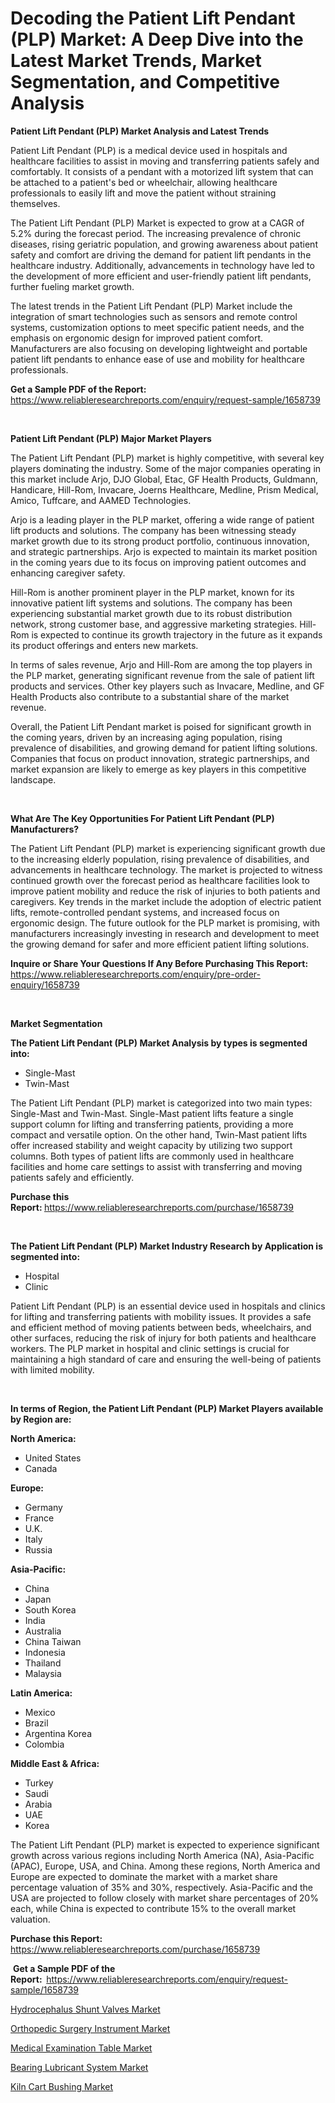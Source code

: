 <p><h1>Decoding the Patient Lift Pendant (PLP) Market: A Deep Dive into the Latest Market Trends, Market Segmentation, and Competitive Analysis</h1></p><p><strong>Patient Lift Pendant (PLP) Market Analysis and Latest Trends</strong></p>
<p><p>Patient Lift Pendant (PLP) is a medical device used in hospitals and healthcare facilities to assist in moving and transferring patients safely and comfortably. It consists of a pendant with a motorized lift system that can be attached to a patient's bed or wheelchair, allowing healthcare professionals to easily lift and move the patient without straining themselves.</p><p>The Patient Lift Pendant (PLP) Market is expected to grow at a CAGR of 5.2% during the forecast period. The increasing prevalence of chronic diseases, rising geriatric population, and growing awareness about patient safety and comfort are driving the demand for patient lift pendants in the healthcare industry. Additionally, advancements in technology have led to the development of more efficient and user-friendly patient lift pendants, further fueling market growth.</p><p>The latest trends in the Patient Lift Pendant (PLP) Market include the integration of smart technologies such as sensors and remote control systems, customization options to meet specific patient needs, and the emphasis on ergonomic design for improved patient comfort. Manufacturers are also focusing on developing lightweight and portable patient lift pendants to enhance ease of use and mobility for healthcare professionals.</p></p>
<p><strong>Get a Sample PDF of the Report:&nbsp;</strong> <a href="https://www.reliableresearchreports.com/enquiry/request-sample/1658739">https://www.reliableresearchreports.com/enquiry/request-sample/1658739</a></p>
<p>&nbsp;</p>
<p><strong>Patient Lift Pendant (PLP) Major Market Players</strong></p>
<p><p>The Patient Lift Pendant (PLP) market is highly competitive, with several key players dominating the industry. Some of the major companies operating in this market include Arjo, DJO Global, Etac, GF Health Products, Guldmann, Handicare, Hill-Rom, Invacare, Joerns Healthcare, Medline, Prism Medical, Amico, Tuffcare, and AAMED Technologies.</p><p>Arjo is a leading player in the PLP market, offering a wide range of patient lift products and solutions. The company has been witnessing steady market growth due to its strong product portfolio, continuous innovation, and strategic partnerships. Arjo is expected to maintain its market position in the coming years due to its focus on improving patient outcomes and enhancing caregiver safety.</p><p>Hill-Rom is another prominent player in the PLP market, known for its innovative patient lift systems and solutions. The company has been experiencing substantial market growth due to its robust distribution network, strong customer base, and aggressive marketing strategies. Hill-Rom is expected to continue its growth trajectory in the future as it expands its product offerings and enters new markets.</p><p>In terms of sales revenue, Arjo and Hill-Rom are among the top players in the PLP market, generating significant revenue from the sale of patient lift products and services. Other key players such as Invacare, Medline, and GF Health Products also contribute to a substantial share of the market revenue.</p><p>Overall, the Patient Lift Pendant market is poised for significant growth in the coming years, driven by an increasing aging population, rising prevalence of disabilities, and growing demand for patient lifting solutions. Companies that focus on product innovation, strategic partnerships, and market expansion are likely to emerge as key players in this competitive landscape.</p></p>
<p>&nbsp;</p>
<p><strong>What Are The Key Opportunities For Patient Lift Pendant (PLP) Manufacturers?</strong></p>
<p><p>The Patient Lift Pendant (PLP) market is experiencing significant growth due to the increasing elderly population, rising prevalence of disabilities, and advancements in healthcare technology. The market is projected to witness continued growth over the forecast period as healthcare facilities look to improve patient mobility and reduce the risk of injuries to both patients and caregivers. Key trends in the market include the adoption of electric patient lifts, remote-controlled pendant systems, and increased focus on ergonomic design. The future outlook for the PLP market is promising, with manufacturers increasingly investing in research and development to meet the growing demand for safer and more efficient patient lifting solutions.</p></p>
<p><strong>Inquire or Share Your Questions If Any Before Purchasing This Report:</strong> <a href="https://www.reliableresearchreports.com/enquiry/pre-order-enquiry/1658739">https://www.reliableresearchreports.com/enquiry/pre-order-enquiry/1658739</a></p>
<p>&nbsp;</p>
<p><strong>Market Segmentation</strong></p>
<p><strong>The Patient Lift Pendant (PLP) Market Analysis by types is segmented into:</strong></p>
<p><ul><li>Single-Mast</li><li>Twin-Mast</li></ul></p>
<p><p>The Patient Lift Pendant (PLP) market is categorized into two main types: Single-Mast and Twin-Mast. Single-Mast patient lifts feature a single support column for lifting and transferring patients, providing a more compact and versatile option. On the other hand, Twin-Mast patient lifts offer increased stability and weight capacity by utilizing two support columns. Both types of patient lifts are commonly used in healthcare facilities and home care settings to assist with transferring and moving patients safely and efficiently.</p></p>
<p><strong>Purchase this Report:&nbsp;</strong><a href="https://www.reliableresearchreports.com/purchase/1658739">https://www.reliableresearchreports.com/purchase/1658739</a></p>
<p>&nbsp;</p>
<p><strong>The Patient Lift Pendant (PLP) Market Industry Research by Application is segmented into:</strong></p>
<p><ul><li>Hospital</li><li>Clinic</li></ul></p>
<p><p>Patient Lift Pendant (PLP) is an essential device used in hospitals and clinics for lifting and transferring patients with mobility issues. It provides a safe and efficient method of moving patients between beds, wheelchairs, and other surfaces, reducing the risk of injury for both patients and healthcare workers. The PLP market in hospital and clinic settings is crucial for maintaining a high standard of care and ensuring the well-being of patients with limited mobility.</p></p>
<p>&nbsp;</p>
<p><strong>In terms of Region, the Patient Lift Pendant (PLP) Market Players available by Region are:</strong></p>
<p>
    <p> <strong> North America: </strong>
        <ul>
            <li>United States</li>
            <li>Canada</li>
        </ul>
        </p> 
    <p> <strong> Europe: </strong>
        <ul>
            <li>Germany</li>
            <li>France</li>
            <li>U.K.</li>
            <li>Italy</li>
            <li>Russia</li>
        </ul>
        </p> 
    <p> <strong> Asia-Pacific: </strong>
        <ul>
            <li>China</li>
            <li>Japan</li>
            <li>South Korea</li>
            <li>India</li>
            <li>Australia</li>
            <li>China Taiwan</li>
            <li>Indonesia</li>
            <li>Thailand</li>
            <li>Malaysia</li>
        </ul>
        </p> 
    <p> <strong> Latin America: </strong>
        <ul>
            <li>Mexico</li>
            <li>Brazil</li>
            <li>Argentina Korea</li>
            <li>Colombia</li>
        </ul>
        </p> 
    <p> <strong> Middle East & Africa: </strong>
        <ul>
            <li>Turkey</li>
            <li>Saudi</li>
            <li>Arabia</li>
            <li>UAE</li>
            <li>Korea</li>
        </ul>
    </p>
    </p>
<p><p>The Patient Lift Pendant (PLP) market is expected to experience significant growth across various regions including North America (NA), Asia-Pacific (APAC), Europe, USA, and China. Among these regions, North America and Europe are expected to dominate the market with a market share percentage valuation of 35% and 30%, respectively. Asia-Pacific and the USA are projected to follow closely with market share percentages of 20% each, while China is expected to contribute 15% to the overall market valuation.</p></p>
<p><strong>Purchase this Report: </strong><a href="https://www.reliableresearchreports.com/purchase/1658739">https://www.reliableresearchreports.com/purchase/1658739</a></p>
<p>&nbsp;<strong>Get a Sample PDF of the Report:&nbsp;&nbsp;</strong><a href="https://www.reliableresearchreports.com/enquiry/request-sample/1658739">https://www.reliableresearchreports.com/enquiry/request-sample/1658739</a></p>
<p><strong></strong></p>
<p><p><a href="https://medium.com/@shanatromp/hydrocephalus-shunt-valves-market-insights-into-market-cagr-market-trends-and-growth-strategies-2010200ae934">Hydrocephalus Shunt Valves Market</a></p><p><a href="https://medium.com/@luciushaley2023/orthopedic-surgery-instrument-market-comprehensive-assessment-by-type-application-and-geography-a9ef07e3d62e">Orthopedic Surgery Instrument Market</a></p><p><a href="https://medium.com/@luciushaley2023/medical-examination-table-market-the-key-to-successful-business-strategy-forecast-till-2031-8b00d74ec4fc">Medical Examination Table Market</a></p><p><a href="https://github.com/provorikovar/Market-Research-Report-List-3/blob/main/bearing-lubricant-system-market.md">Bearing Lubricant System Market</a></p><p><a href="https://github.com/angelajermaine/Market-Research-Report-List-1/blob/main/kiln-cart-bushing-market.md">Kiln Cart Bushing Market</a></p></p>